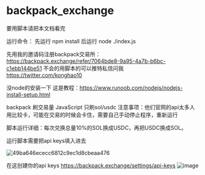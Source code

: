 # backpack_exchange

 要用脚本请把本文档看完
 
 运行命令：
 先运行 npm install
 后运行 node ./index.js

 先用我的邀请码注册backpack交易所：https://backpack.exchange/refer/7064bde8-9a95-4a7b-b6bc-c1ebb144be51
 不会的用脚本的可以推特私信问我 https://twitter.com/konghao10
 
 没node的安装一下 这是教程：https://www.runoob.com/nodejs/nodejs-install-setup.html

 backpack 刷交易量 JavaScript 只刷sol/usdc
 注意事项：他们官网的api太多人用比较卡，可能在交易的时候会卡住，需要自己手动停止程序，重新运行

 脚本运行详细：每次兑换总量10%的SOL换成USDC，再把USDC换成SOL。

 运行脚本需要把api keys填入进去

![49ba646ececc6812c9ec1d8cbeaa476](https://github.com/kqw94/bpx_auto/assets/22443821/851a132a-dc96-4e03-9040-8623d26270f4)

在这创建你的api keys https://backpack.exchange/settings/api-keys
![image](https://github.com/catsats/backpack_exchange/assets/154321884/9afa6f34-6d8f-495c-b6b7-e43c7f18cff5)
